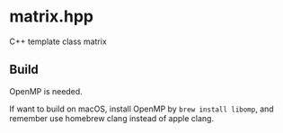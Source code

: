 # matrix.hpp

C++ template class matrix

## Build

OpenMP is needed.

If want to build on macOS, install OpenMP by `brew install libomp`,
and remember use homebrew clang instead of apple clang.
